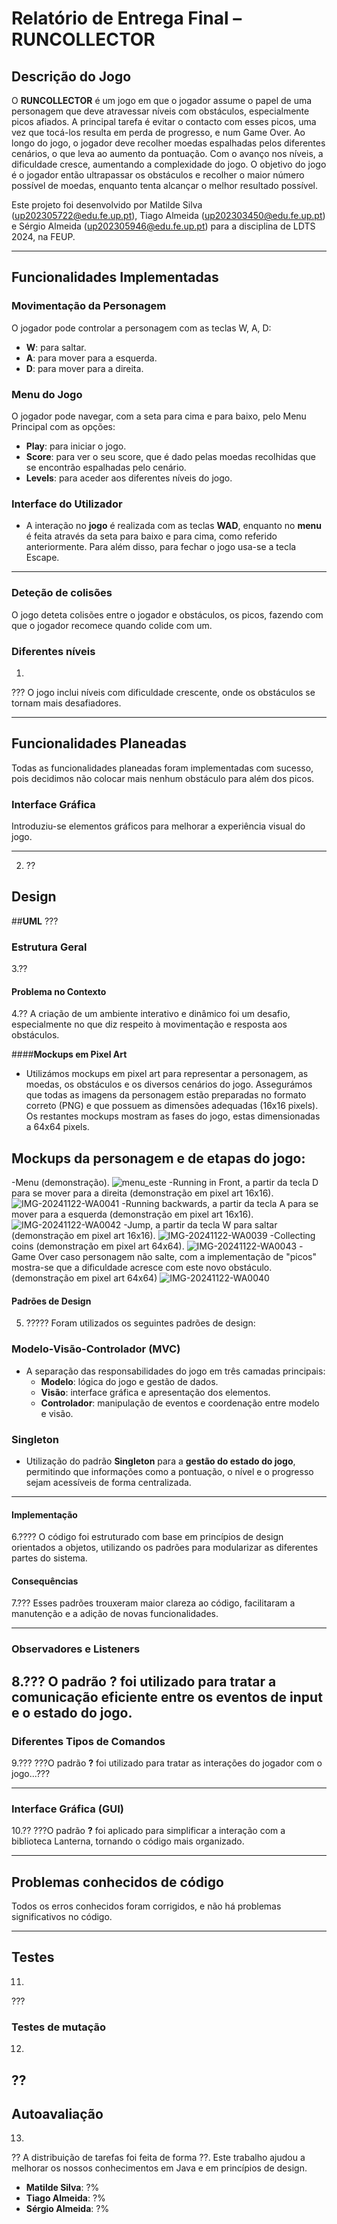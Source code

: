 # Relatório de Entrega Final – RUNCOLLECTOR

## **Descrição do Jogo**

O **RUNCOLLECTOR** é um jogo em que o jogador assume o papel de uma personagem que deve atravessar níveis com obstáculos, especialmente picos afiados. A principal tarefa é evitar o contacto com esses picos, uma vez que tocá-los resulta em perda de progresso, e num Game Over. Ao longo do jogo, o jogador deve recolher moedas espalhadas pelos diferentes cenários, o que leva ao aumento da pontuação. Com o avanço nos níveis, a dificuldade cresce, aumentando a complexidade do jogo. O objetivo do jogo é o jogador então ultrapassar os obstáculos e recolher o maior número possível de moedas, enquanto tenta alcançar o melhor resultado possível.

Este projeto foi desenvolvido por Matilde Silva (up202305722@edu.fe.up.pt), Tiago Almeida (up202303450@edu.fe.up.pt) e Sérgio Almeida (up202305946@edu.fe.up.pt) para a disciplina de LDTS 2024, na FEUP.

---

## **Funcionalidades Implementadas**

### **Movimentação da Personagem**

O jogador pode controlar a personagem com as teclas W, A, D:
- **W**: para saltar.
- **A**: para mover para a esquerda.
- **D**: para mover para a direita.

### **Menu do Jogo**
O jogador pode navegar, com a seta para cima e para baixo, pelo Menu Principal com as opções:
- **Play**: para iniciar o jogo.
- **Score**: para ver o seu score, que é dado pelas moedas recolhidas que se encontrão espalhadas pelo cenário.
- **Levels**: para aceder aos diferentes níveis do jogo.

### **Interface do Utilizador**
- A interação no **jogo** é realizada com as teclas **WAD**, enquanto no **menu** é feita através da seta para baixo e para cima, como referido anteriormente. Para além disso, para fechar o jogo usa-se a tecla Escape.

---
### **Deteção de colisões**

O jogo deteta colisões entre o jogador e obstáculos, os picos, fazendo com que o jogador recomece quando colide com um.

### **Diferentes níveis**
1.
???
O jogo inclui níveis com dificuldade crescente, onde os obstáculos se tornam mais desafiadores.

---

## **Funcionalidades Planeadas**

Todas as funcionalidades planeadas foram implementadas com sucesso, pois decidimos não colocar mais nenhum obstáculo para além dos picos.

### **Interface Gráfica**

Introduziu-se elementos gráficos para melhorar a experiência visual do jogo.

---

2. ??
## **Design**
##**UML** ???
### **Estrutura Geral**
3.??
#### **Problema no Contexto**
4.??
A criação de um ambiente interativo e dinâmico foi um desafio, especialmente no que diz respeito à movimentação e resposta aos obstáculos.

####**Mockups em Pixel Art**
-	Utilizámos mockups em pixel art para representar a personagem, as moedas, os obstáculos e os diversos cenários do jogo.
Assegurámos que todas as imagens da personagem estão preparadas no formato correto (PNG) e que possuem as dimensões adequadas (16x16 pixels). Os restantes mockups mostram as fases do jogo, estas dimensionadas a 64x64 pixels.
## **Mockups da personagem e de etapas do jogo**:
-Menu (demonstração). 
![menu_este](https://github.com/user-attachments/assets/1ad101d7-86f5-42a4-819a-33d75dce36e7)
-Running in Front, a partir da tecla D para se mover para a direita (demonstração em pixel art 16x16). 
![IMG-20241122-WA0041](https://github.com/user-attachments/assets/0b8ce8d4-558f-44f1-af59-c7de05402c76)
-Running backwards, a partir da tecla A para se mover para a esquerda (demonstração em pixel art 16x16).
![IMG-20241122-WA0042](https://github.com/user-attachments/assets/3948330a-c2c4-4b2c-ab3b-4f9f21d9810d)
-Jump, a partir da tecla W para saltar (demonstração em pixel art 16x16).
![IMG-20241122-WA0039](https://github.com/user-attachments/assets/06c21202-536e-4f2a-9ad9-141dc0c18e96)
-Collecting coins (demonstração em pixel art 64x64).
![IMG-20241122-WA0043](https://github.com/user-attachments/assets/f2463dae-0122-4e67-853d-b8d77d8df71f)
-Game Over caso personagem não salte, com a implementação de "picos" mostra-se que a dificuldade acresce com este novo obstáculo. (demonstração em pixel art 64x64)
![IMG-20241122-WA0040](https://github.com/user-attachments/assets/39ddf583-f01e-45bb-a39c-d26bc911a4d0)

#### **Padrões de Design**
5. ?????
Foram utilizados os seguintes padrões de design:
### **Modelo-Visão-Controlador (MVC)**
- A separação das responsabilidades do jogo em três camadas principais:
  - **Modelo**: lógica do jogo e gestão de dados.
  - **Visão**: interface gráfica e apresentação dos elementos.
  - **Controlador**: manipulação de eventos e coordenação entre modelo e visão.

### **Singleton**
- Utilização do padrão **Singleton** para a **gestão do estado do jogo**, permitindo que informações como a pontuação, o nível e o progresso sejam acessíveis de forma centralizada.

---
#### **Implementação**
6.????
O código foi estruturado com base em princípios de design orientados a objetos, utilizando os padrões para modularizar as diferentes partes do sistema.

#### **Consequências**
7.???
Esses padrões trouxeram maior clareza ao código, facilitaram a manutenção e a adição de novas funcionalidades.

---

### **Observadores e Listeners**
8.???
O padrão **?** foi utilizado para tratar a comunicação eficiente entre os eventos de input e o estado do jogo.
---

### **Diferentes Tipos de Comandos**
9.???
???O padrão **?** foi utilizado para tratar as interações do jogador com o jogo...???

---

### Interface Gráfica (GUI)
10.??
???O padrão **?** foi aplicado para simplificar a interação com a biblioteca Lanterna, tornando o código mais organizado.

---
## Problemas conhecidos de código

Todos os erros conhecidos foram corrigidos, e não há problemas significativos no código.

---

## Testes
11.
???

### Testes de mutação
12.
??
---

## Autoavaliação
13.
??
A distribuição de tarefas foi feita de forma ??. Este trabalho ajudou a melhorar os nossos conhecimentos em Java e em princípios de design.

- **Matilde Silva**: ?%
- **Tiago Almeida**: ?%
- **Sérgio Almeida**: ?%

